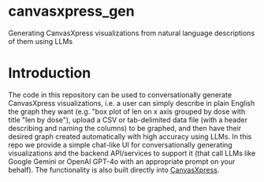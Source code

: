 # canvasxpress_gen
Generating CanvasXpress visualizations from natural language descriptions of them using LLMs

# Introduction

The code in this repository can be used to conversationally generate CanvasXpress visualizations, i.e. a user can simply describe in plain English the graph they want (e.g. "box plot of len on x axis grouped by dose with title "len by dose"), upload a CSV or tab-delimited data file (with a header describing and naming the columns) to be graphed, and then have their desired graph created automatically with high accuracy using LLMs. In this repo we provide a simple chat-like UI for conversationally generating visualizations and the backend API/services to support it (that call LLMs like Google Gemini or OpenAI GPT-4o with an appropriate prompt on your behalf). The functionality is also built directly into [CanvasXpress](https://www.canvasxpress.org/llm.html).
